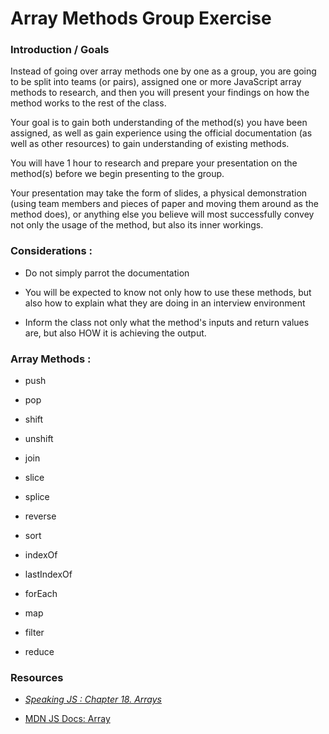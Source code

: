 # Array Methods Group Exercise
### Introduction / Goals
Instead of going over array methods one by one as a group, you are going to be split into teams (or pairs), assigned one or more JavaScript array methods to research, and then you will present your findings on how the method works to the rest of the class.  
  
Your goal is to gain both understanding of the method(s) you have been assigned, as well as gain experience using the official documentation (as well as other resources) to gain understanding of existing methods.  
  
You will have 1 hour to research and prepare your presentation on the method(s) before we begin presenting to the group.  
  
Your presentation may take the form of slides, a physical demonstration (using team members and pieces of paper and moving them around as the method does), or anything else you believe will most successfully convey not only the usage of the method, but also its inner workings.  

### Considerations :
* Do not simply parrot the documentation

* You will be expected to know not only how to use these methods, but also how to explain what they are doing in an interview environment

* Inform the class not only what the method's inputs and return values are, but also HOW it is achieving the output.

### Array Methods :
* push

* pop

* shift

* unshift

* join

* slice

* splice

* reverse

* sort

* indexOf

* lastIndexOf

* forEach

* map

* filter

* reduce
  
### Resources
* [*Speaking JS : Chapter 18. Arrays*][speaking]

* [MDN JS Docs: Array][mdn]



[speaking]:http://speakingjs.com/es5/ch18.html#array_prototype_methods
[mdn]:https://developer.mozilla.org/en-US/docs/Web/JavaScript/Reference/Global_Objects/Array
